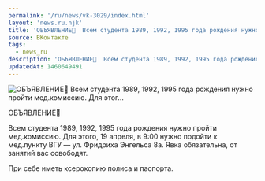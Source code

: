 ```yaml
---
permalink: '/ru/news/vk-3029/index.html'
layout: 'news.ru.njk'
title: 'ОБЪЯВЛЕНИЕ📍  Всем студента 1989, 1992, 1995 года рождения нужно пройти мед.комиссию.  Для этог…'
source: ВКонтакте
tags:
  - news_ru
description: 'ОБЪЯВЛЕНИЕ📍  Всем студента 1989, 1992, 1995 года рождения нужно пройти мед.комиссию.  Для этог…'
updatedAt: 1460649491
---
```

![ОБЪЯВЛЕНИЕ📍  Всем студента 1989, 1992, 1995 года рождения нужно пройти мед.комиссию.  Для этог…](https://sun9-2.userapi.com/impf/c604420/v604420484/2e63/_0H3rj5CL3s.jpg?size=1280x720&quality=96&sign=753f4275aef973a91d4d7b46162acc50&c_uniq_tag=r4Mgwhk8bNtOe-1jLAP4_WiEN7OIewIrzG4FZrk2BMM&type=album)

ОБЪЯВЛЕНИЕ📍

Всем студента 1989, 1992, 1995 года рождения нужно пройти мед.комиссию.
Для этого, 19 апреля, в 9:00 нужно подойти к мед.пункту ВГУ — ул. Фридриха Энгельса 8а. Явка обязательна, от занятий вас освободят.

При себе иметь ксерокопию полиса и паспорта.
